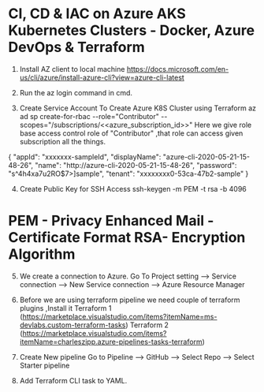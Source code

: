 # CI, CD & IAC on Azure AKS Kubernetes Clusters - Docker, Azure DevOps & Terraform

1. Install AZ client to local machine
https://docs.microsoft.com/en-us/cli/azure/install-azure-cli?view=azure-cli-latest

2.  Run the az login command in cmd.

3. Create Service Account To Create Azure K8S Cluster using Terraform
az ad sp create-for-rbac --role="Contributor" --scopes="/subscriptions/<<azure_subscription_id>>"
Here we give role base access control  role  of "Contributor" ,that role can access given subscription all the things. 

{
  "appId": "xxxxxxx-sampleId",
  "displayName": "azure-cli-2020-05-21-15-48-26",
  "name": "http://azure-cli-2020-05-21-15-48-26",
  "password": "s^4h4xa7u2RO$7>]sample",
  "tenant": "xxxxxxxx0-53ca-47b2-sample"
}

4. Create Public Key for SSH Access
ssh-keygen -m PEM -t rsa -b 4096 
# PEM - Privacy Enhanced Mail - Certificate Format RSA- Encryption Algorithm

5. We create a connection to Azure.
Go To Project setting --> Service connection --> New Service connection --> Azure Resource Manager

6. Before we are using terraform pipeline we need couple of terraform plugins ,Install it
Terraform 1 (https://marketplace.visualstudio.com/items?itemName=ms-devlabs.custom-terraform-tasks)
Terraform 2 (https://marketplace.visualstudio.com/items?itemName=charleszipp.azure-pipelines-tasks-terraform)


7. Create New pipeline 
Go to Pipeline --> GitHub --> Select Repo --> Select Starter pipeline

8. Add Terraform CLI task to YAML.
	




